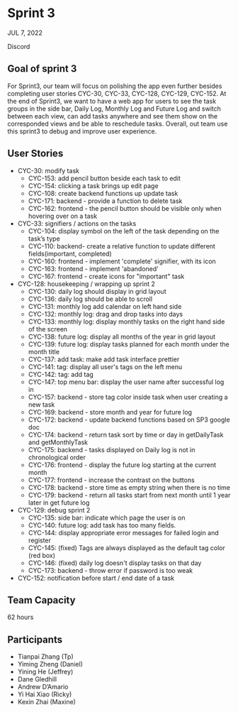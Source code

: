 # Sprint 3

JUL 7, 2022

Discord

## Goal of sprint 3

For Sprint3, our team will focus on polishing the app even further besides
completing user stories CYC-30, CYC-33, CYC-128, CYC-129, CYC-152. At the end of
Sprint3, we want to have a web app for users to see the task groups in the side
bar, Daily Log, Monthly Log and Future Log and switch between each view, can add
tasks anywhere and see them show on the corresponded views and be able to
reschedule tasks. Overall, out team use this sprint3 to debug and improve user
experience.

## User Stories

- CYC-30: modify task
  - CYC-153: add pencil button beside each task to edit
  - CYC-154: clicking a task brings up edit page
  - CYC-108: create backend functions up update task
  - CYC-171: backend - provide a function to delete task
  - CYC-162: frontend - the pencil button should be visible only when hovering
    over on a task
- CYC-33: signifiers / actions on the tasks
  - CYC-104: display symbol on the left of the task depending on the task’s type
  - CYC-110: backend- create a relative function to update different
    fields(important, completed)
  - CYC-160: frontend - implement 'complete' signifier, with its icon
  - CYC-163: frontend - implement 'abandoned'
  - CYC-167: frontend - create icons for "important" task
- CYC-128: housekeeping / wrapping up sprint 2
  - CYC-130: daily log should display in grid layout
  - CYC-136: daily log should be able to scroll
  - CYC-131: monthly log add calendar on left hand side
  - CYC-132: monthly log: drag and drop tasks into days
  - CYC-133: monthly log: display monthly tasks on the right hand side of the
    screen
  - CYC-138: future log: display all months of the year in grid layout
  - CYC-139: future log: display tasks planned for each month under the month
    title
  - CYC-137: add task: make add task interface prettier
  - CYC-141: tag: display all user's tags on the left menu
  - CYC-142: tag: add tag
  - CYC-147: top menu bar: display the user name after successful log in
  - CYC-157: backend - store tag color inside task when user creating a new task
  - CYC-169: backend - store month and year for future log
  - CYC-172: backend - update backend functions based on SP3 google doc
  - CYC-174: backend - return task sort by time or day in getDailyTask and
    getMonthlyTask
  - CYC-175: backend - tasks displayed on Daily log is not in chronological
    order
  - CYC-176: frontend - display the future log starting at the current month
  - CYC-177: frontend - increase the contrast on the buttons
  - CYC-178: backend - store time as empty string when there is no time
  - CYC-179: backend - return all tasks start from next month until 1 year later
    in get future log
- CYC-129: debug sprint 2
  - CYC-135: side bar: indicate which page the user is on
  - CYC-140: future log: add task has too many fields.
  - CYC-144: display appropriate error messages for failed login and register
  - CYC-145: (fixed) Tags are always displayed as the default tag color (red
    box)
  - CYC-146: (fixed) daily log doesn't display tasks on that day
  - CYC-173: backend - throw error if password is too weak
- CYC-152: notification before start / end date of a task

## Team Capacity

62 hours

## Participants

- Tianpai Zhang (Tp)
- Yiming Zheng (Daniel)
- Yining He (Jeffrey)
- Dane Gledhill
- Andrew D’Amario
- Yi Hai Xiao (Ricky)
- Kexin Zhai (Maxine)
